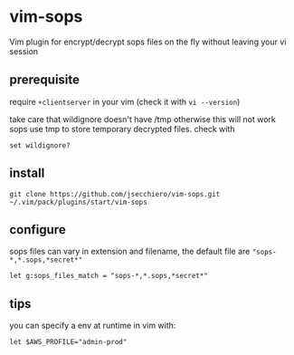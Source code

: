 # vim-sops

Vim plugin for encrypt/decrypt sops files on the fly without leaving your vi session

## prerequisite

require `+clientserver` in your vim (check it with `vi --version`)


take care that wildignore doesn't have /tmp otherwise this will not work  
sops use tmp to store temporary decrypted files. check with  

```
set wildignore?
```

## install

```
git clone https://github.com/jsecchiero/vim-sops.git ~/.vim/pack/plugins/start/vim-sops
```

## configure

sops files can vary in extension and filename, the default file are `"sops-*,*.sops,*secret*"`  

```
let g:sops_files_match = "sops-*,*.sops,*secret*"
```

## tips

you can specify a env at runtime in vim with:  

```
let $AWS_PROFILE="admin-prod"
```
